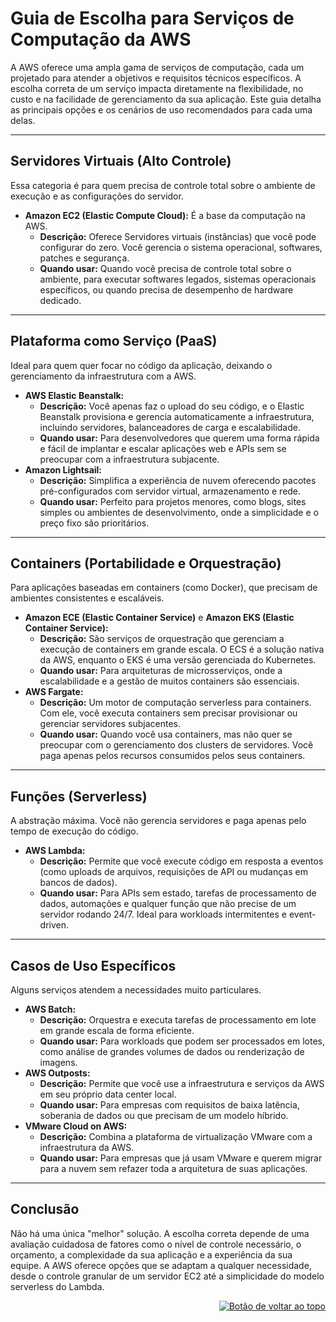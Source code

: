 <a id="top"></a>
# Guia de Escolha para Serviços de Computação da AWS
 A AWS oferece uma ampla gama de serviços de computação, cada um projetado para atender a objetivos e requisitos técnicos específicos. A escolha correta de um serviço impacta diretamente na flexibilidade, no custo e na facilidade de gerenciamento da sua aplicação. Este guia detalha as principais opções e os cenários de uso recomendados para cada uma delas.

---
## Servidores Virtuais (Alto Controle)
Essa categoria é para quem precisa de controle total sobre o ambiente de execução e as configurações do servidor.
* **Amazon EC2 (Elastic Compute Cloud):** É a base da computação na AWS.
    * **Descrição:** Oferece Servidores virtuais (instâncias) que você pode configurar do zero. Você gerencia o sistema operacional, softwares, patches e segurança.
    * **Quando usar:** Quando você precisa de controle total sobre o ambiente, para executar softwares legados, sistemas operacionais específicos, ou quando precisa de desempenho de hardware dedicado.
---
## Plataforma como Serviço (PaaS)
Ideal para quem quer focar no código da aplicação, deixando o gerenciamento da infraestrutura com a AWS.
- **AWS Elastic Beanstalk:**
    - **Descrição:** Você apenas faz o upload do seu código, e o Elastic Beanstalk provisiona e gerencia automaticamente a infraestrutura, incluindo servidores, balanceadores de carga e escalabilidade.
    - **Quando usar:** Para desenvolvedores que querem uma forma rápida e fácil de implantar e escalar aplicações web e APIs sem se preocupar com a infraestrutura subjacente.
- **Amazon Lightsail:**
    - **Descrição:** Simplifica a experiência de nuvem oferecendo pacotes pré-configurados com servidor virtual, armazenamento e rede.
    - **Quando usar:** Perfeito para projetos menores, como blogs, sites simples ou ambientes de desenvolvimento, onde a simplicidade e o preço fixo são prioritários.

---
## Containers (Portabilidade e Orquestração)
Para aplicações baseadas em containers (como Docker), que precisam de ambientes consistentes e escaláveis.
- **Amazon ECE (Elastic Container Service)** e **Amazon EKS (Elastic Container Service):**
    - **Descrição:** São serviços de orquestração que gerenciam a execução de containers em grande escala. O ECS é a solução nativa da AWS, enquanto o EKS é uma versão gerenciada do Kubernetes.
    - **Quando usar:** Para arquiteturas de microsserviços, onde a escalabilidade e a gestão de muitos containers são essenciais.
- **AWS Fargate:**
    - **Descrição:** Um motor de computação serverless para containers. Com ele, você executa containers sem precisar provisionar ou gerenciar servidores subjacentes.
    - **Quando usar:** Quando você usa containers, mas não quer se preocupar com o gerenciamento dos clusters de servidores. Você paga apenas pelos recursos consumidos pelos seus containers.
---
## Funções (Serverless)
A abstração máxima. Você não gerencia servidores e paga apenas pelo tempo de execução do código.
- **AWS Lambda:**
  - **Descrição:** Permite que você execute código em resposta a eventos (como uploads de arquivos, requisições de API ou mudanças em bancos de dados).
  - **Quando usar:** Para APIs sem estado, tarefas de processamento de dados, automações e qualquer função que não precise de um servidor rodando 24/7. Ideal para workloads intermitentes e event-driven.
---
## Casos de Uso Específicos
Alguns serviços atendem a necessidades muito particulares.
- **AWS Batch:**
  - **Descrição:** Orquestra e executa tarefas de processamento em lote em grande escala de forma eficiente.
  - **Quando usar:** Para workloads que podem ser processados em lotes, como análise de grandes volumes de dados ou renderização de imagens.
- **AWS Outposts:**
    - **Descrição:** Permite que você use a infraestrutura e serviços da AWS em seu próprio data center local.
    - **Quando usar:** Para empresas com requisitos de baixa latência, soberania de dados ou que precisam de um modelo híbrido.
- **VMware Cloud on AWS:**
    - **Descrição:** Combina a plataforma de virtualização VMware com a infraestrutura da AWS.
    - **Quando usar:** Para empresas que já usam VMware e querem migrar para a nuvem sem refazer toda a arquitetura de suas aplicações.
---
## **Conclusão**

Não há uma única "melhor" solução. A escolha correta depende de uma avaliação cuidadosa de fatores como o nível de controle necessário, o orçamento, a complexidade da sua aplicação e a experiência da sua equipe. A AWS oferece opções que se adaptam a qualquer necessidade, desde o controle granular de um servidor EC2 até a simplicidade do modelo serverless do Lambda.

<div align="right">
  <a href="#top">
    <img src="https://img.shields.io/badge/-Voltar%20ao%20Topo-lightgrey?style=for-the-badge" alt="Botão de voltar ao topo">
  </a>
</div>